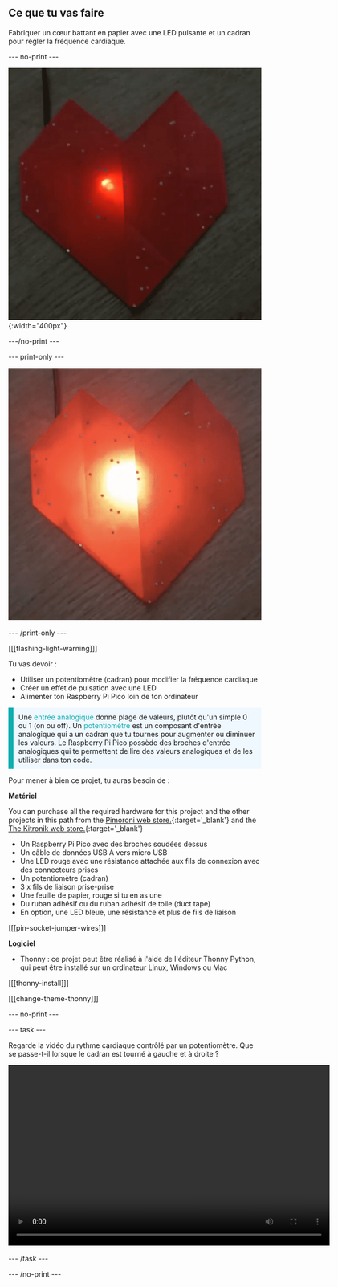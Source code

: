 ## Ce que tu vas faire

Fabriquer un cœur battant en papier avec une LED pulsante et un cadran pour régler la fréquence cardiaque.

--- no-print ---

![Une image animée montrant un cœur en origami rouge avec une LED rouge clignotante à l'intérieur des plis.](images/heartbeat.gif){:width="400px"}

---/no-print ---

--- print-only ---

![Une image montrant un cœur en origami rouge avec une LED rouge clignotante à l'intérieur des plis.](images/heart-static.png)

--- /print-only ---

[[[flashing-light-warning]]]

Tu vas devoir :
+ Utiliser un potentiomètre (cadran) pour modifier la fréquence cardiaque
+ Créer un effet de pulsation avec une LED
+ Alimenter ton Raspberry Pi Pico loin de ton ordinateur

<p style="border-left: solid; border-width:10px; border-color: #0faeb0; background-color: aliceblue; padding: 10px;">
Une <span style="color: #0faeb0">entrée analogique</span> donne plage de valeurs, plutôt qu'un simple 0 ou 1 (on ou off). Un <span style="color: #0faeb0">potentiomètre </span> est un composant d'entrée analogique qui a un cadran que tu tournes pour augmenter ou diminuer les valeurs. Le Raspberry Pi Pico possède des broches d'entrée analogiques qui te permettent de lire des valeurs analogiques et de les utiliser dans ton code. 
</p>

Pour mener à bien ce projet, tu auras besoin de :

**Matériel**

You can purchase all the required hardware for this project and the other projects in this path from the [Pimoroni web store.](https://shop.pimoroni.com/products/pico-intro-kit?variant=39893512945747){:target='_blank'} and the [The Kitronik web store.](https://kitronik.co.uk/products/5343-raspberry-pi-foundation-pico-pathway-pack){:target='_blank'}

+ Un Raspberry Pi Pico avec des broches soudées dessus
+ Un câble de données USB A vers micro USB
+ Une LED rouge avec une résistance attachée aux fils de connexion avec des connecteurs prises
+ Un potentiomètre (cadran)
+ 3 x fils de liaison prise-prise
+ Une feuille de papier, rouge si tu en as une
+ Du ruban adhésif ou du ruban adhésif de toile (duct tape)
+ En option, une LED bleue, une résistance et plus de fils de liaison

[[[pin-socket-jumper-wires]]]

**Logiciel**

+ Thonny : ce projet peut être réalisé à l'aide de l'éditeur Thonny Python, qui peut être installé sur un ordinateur Linux, Windows ou Mac

[[[thonny-install]]]

[[[change-theme-thonny]]]

--- no-print ---

--- task ---

Regarde la vidéo du rythme cardiaque contrôlé par un potentiomètre. Que se passe-t-il lorsque le cadran est tourné à gauche et à droite ?

<video width="640" height="360" controls>
<source src="images/beating-heart.mp4" type="video/mp4">
Ton navigateur ne prend pas en charge la vidéo WebM, essaye FireFox ou Chrome
</video>

--- /task ---

--- /no-print ---
